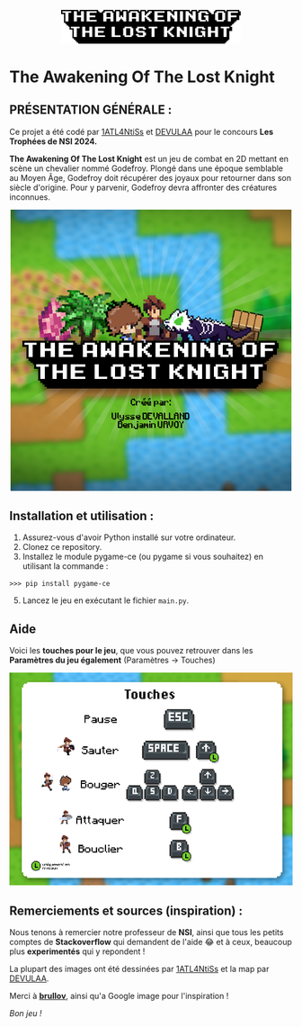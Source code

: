 <p align="center">
  <img src="https://github.com/DEVULAA/The-Awakening-of-the-Lost-Knight/blob/main/assets/images/logo.png?raw=true" width='320' alt="Logo du jeu"/>
</p>

# The Awakening Of The Lost Knight

## PRÉSENTATION GÉNÉRALE :

Ce projet a été codé par <a href="https://github.com/1ATL4NtiSs">1ATL4NtiSs</a> et <a href="https://github.com/DEVULAA">DEVULAA</a> pour le concours **Les Trophées de NSI 2024.**

**The Awakening Of The Lost Knight** est un jeu de combat en 2D mettant en scène un chevalier nommé Godefroy. 
Plongé dans une époque semblable au Moyen Âge, Godefroy doit récupérer des joyaux pour retourner dans son siècle d'origine. 
Pour y parvenir, Godefroy devra affronter des créatures inconnues.

<p align="center">
  <img src="https://github.com/DEVULAA/The-Awakening-of-the-Lost-Knight/blob/main/assets/images/image_logo.png?raw=true" alt="Logo du jeu"/>
</p>

## Installation et utilisation :

1. Assurez-vous d'avoir Python installé sur votre ordinateur.
2. Clonez ce repository.
3. Installez le module pygame-ce (ou pygame si vous souhaitez) en utilisant la commande :
```
>>> pip install pygame-ce
```
5. Lancez le jeu en exécutant le fichier `main.py`.

## Aide

Voici les **touches pour le jeu**, que vous pouvez retrouver dans les **Paramètres du jeu également** (Paramètres -> Touches)
<p align="center">
  <img src="https://github.com/DEVULAA/The-Awakening-of-the-Lost-Knight/blob/main/assets/images/ecran_touches.png?raw=true" alt="Écran touches"/>
</p>

## Remerciements et sources (inspiration) :

Nous tenons à remercier notre professeur de **NSI**, ainsi que tous les petits comptes de **Stackoverflow** qui demandent de l'aide 😂 et à ceux, beaucoup plus **experimentés** qui y repondent !

La plupart des images ont été dessinées par <a href="https://github.com/1ATL4NtiSs">1ATL4NtiSs</a> et la map par <a href="https://github.com/DEVULAA">DEVULAA</a>.

Merci à [**brullov**](https://twitter.com/brullov_art), ainsi qu'a Google image pour l'inspiration !


*Bon jeu !*
